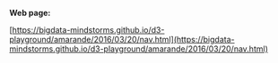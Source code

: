 
**Web page:**

[https://bigdata-mindstorms.github.io/d3-playground/amarande/2016/03/20/nav.html](https://bigdata-mindstorms.github.io/d3-playground/amarande/2016/03/20/nav.html)
